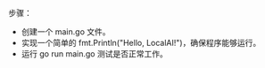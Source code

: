 步骤：
- 创建一个 main.go 文件。
- 实现一个简单的 fmt.Println("Hello, LocalAI!")，确保程序能够运行。
- 运行 go run main.go 测试是否正常工作。
